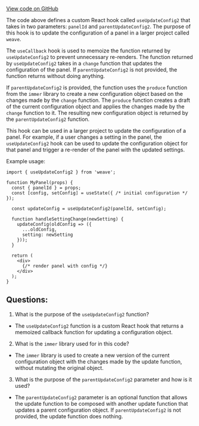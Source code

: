 [View code on GitHub](https://github.com/wandb/weave/weave-js/src/components/Panel2/libchildpanel.ts)

The code above defines a custom React hook called `useUpdateConfig2` that takes in two parameters: `panelId` and `parentUpdateConfig2`. The purpose of this hook is to update the configuration of a panel in a larger project called `weave`.

The `useCallback` hook is used to memoize the function returned by `useUpdateConfig2` to prevent unnecessary re-renders. The function returned by `useUpdateConfig2` takes in a `change` function that updates the configuration of the panel. If `parentUpdateConfig2` is not provided, the function returns without doing anything.

If `parentUpdateConfig2` is provided, the function uses the `produce` function from the `immer` library to create a new configuration object based on the changes made by the `change` function. The `produce` function creates a draft of the current configuration object and applies the changes made by the `change` function to it. The resulting new configuration object is returned by the `parentUpdateConfig2` function.

This hook can be used in a larger project to update the configuration of a panel. For example, if a user changes a setting in the panel, the `useUpdateConfig2` hook can be used to update the configuration object for that panel and trigger a re-render of the panel with the updated settings.

Example usage:

```
import { useUpdateConfig2 } from 'weave';

function MyPanel(props) {
  const { panelId } = props;
  const [config, setConfig] = useState({ /* initial configuration */ });

  const updateConfig = useUpdateConfig2(panelId, setConfig);

  function handleSettingChange(newSetting) {
    updateConfig(oldConfig => ({
      ...oldConfig,
      setting: newSetting
    }));
  }

  return (
    <div>
      {/* render panel with config */}
    </div>
  );
}
```
## Questions: 
 1. What is the purpose of the `useUpdateConfig2` function?
- The `useUpdateConfig2` function is a custom React hook that returns a memoized callback function for updating a configuration object.

2. What is the `immer` library used for in this code?
- The `immer` library is used to create a new version of the current configuration object with the changes made by the update function, without mutating the original object.

3. What is the purpose of the `parentUpdateConfig2` parameter and how is it used?
- The `parentUpdateConfig2` parameter is an optional function that allows the update function to be composed with another update function that updates a parent configuration object. If `parentUpdateConfig2` is not provided, the update function does nothing.